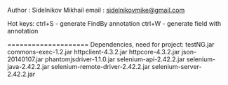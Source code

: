 Author : Sidelnikov Mikhail
email : sidelnikovmike@gmail.com


Hot keys:
ctrl+S - generate FindBy annotation
ctrl+W - generate field with annotation



====================
Dependencies, need for project:
testNG.jar
commons-exec-1.2.jar
httpclient-4.3.2.jar
httpcore-4.3.2.jar
json-20140107.jar
phantomjsdriver-1.1.0.jar
selenium-api-2.42.2.jar
selenium-java-2.42.2.jar
selenium-remote-driver-2.42.2.jar
selenium-server-2.42.2.jar
